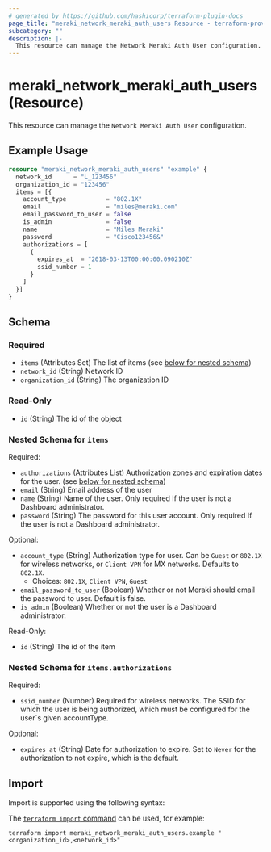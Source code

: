 ```yaml
---
# generated by https://github.com/hashicorp/terraform-plugin-docs
page_title: "meraki_network_meraki_auth_users Resource - terraform-provider-meraki"
subcategory: ""
description: |-
  This resource can manage the Network Meraki Auth User configuration.
---
```


# meraki_network_meraki_auth_users (Resource)

This resource can manage the `Network Meraki Auth User` configuration.

## Example Usage

```terraform
resource "meraki_network_meraki_auth_users" "example" {
  network_id      = "L_123456"
  organization_id = "123456"
  items = [{
    account_type           = "802.1X"
    email                  = "miles@meraki.com"
    email_password_to_user = false
    is_admin               = false
    name                   = "Miles Meraki"
    password               = "Cisco123456&"
    authorizations = [
      {
        expires_at  = "2018-03-13T00:00:00.090210Z"
        ssid_number = 1
      }
    ]
  }]
}
```

<!-- schema generated by tfplugindocs -->
## Schema

### Required

- `items` (Attributes Set) The list of items (see [below for nested schema](#nestedatt--items))
- `network_id` (String) Network ID
- `organization_id` (String) The organization ID

### Read-Only

- `id` (String) The id of the object

<a id="nestedatt--items"></a>
### Nested Schema for `items`

Required:

- `authorizations` (Attributes List) Authorization zones and expiration dates for the user. (see [below for nested schema](#nestedatt--items--authorizations))
- `email` (String) Email address of the user
- `name` (String) Name of the user. Only required If the user is not a Dashboard administrator.
- `password` (String) The password for this user account. Only required If the user is not a Dashboard administrator.

Optional:

- `account_type` (String) Authorization type for user. Can be `Guest` or `802.1X` for wireless networks, or `Client VPN` for MX networks. Defaults to `802.1X`.
  - Choices: `802.1X`, `Client VPN`, `Guest`
- `email_password_to_user` (Boolean) Whether or not Meraki should email the password to user. Default is false.
- `is_admin` (Boolean) Whether or not the user is a Dashboard administrator.

Read-Only:

- `id` (String) The id of the item

<a id="nestedatt--items--authorizations"></a>
### Nested Schema for `items.authorizations`

Required:

- `ssid_number` (Number) Required for wireless networks. The SSID for which the user is being authorized, which must be configured for the user`s given accountType.

Optional:

- `expires_at` (String) Date for authorization to expire. Set to `Never` for the authorization to not expire, which is the default.

## Import

Import is supported using the following syntax:

The [`terraform import` command](https://developer.hashicorp.com/terraform/cli/commands/import) can be used, for example:

```shell
terraform import meraki_network_meraki_auth_users.example "<organization_id>,<network_id>"
```
